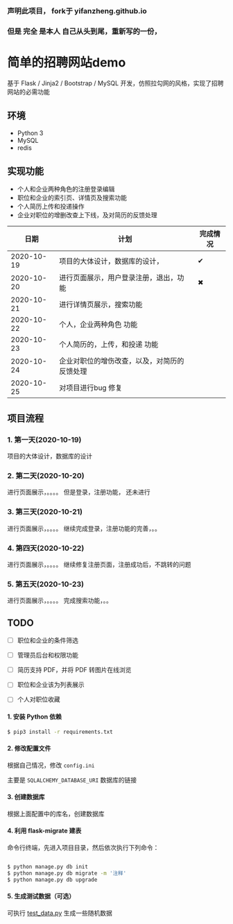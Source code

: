 ### 声明此项目， fork于 yifanzheng.github.io
### 但是 完全 是本人 自己从头到尾，重新写的一份，
# 简单的招聘网站demo
基于 Flask / Jinja2 / Bootstrap / MySQL 开发，仿照拉勾网的风格，实现了招聘网站的必需功能


## 环境
* Python 3
* MySQL
* redis

## 实现功能
* 个人和企业两种角色的注册登录编辑
* 职位和企业的索引页、详情页及搜索功能
* 个人简历上传和投递操作
* 企业对职位的增删改查上下线，及对简历的反馈处理

| 日期 | 计划 | 完成情况|
|---|---|---|
|2020-10-19|项目的大体设计，数据库的设计，|✔|
|2020-10-20|进行页面展示，用户登录注册，退出，功能|✖|
|2020-10-21|进行详情页展示，搜索功能||
|2020-10-22|个人，企业两种角色 功能||
|2020-10-23|个人简历的，上传，和投递 功能||
|2020-10-24|企业对职位的增伤改查，以及，对简历的反馈处理||
|2020-10-25|对项目进行bug 修复||
## 项目流程
### 1. 第一天(2020-10-19)
项目的大体设计，数据库的设计
### 2. 第二天(2020-10-20)
进行页面展示，。。。。 但是登录，注册功能， 还未进行
### 3. 第三天(2020-10-21)
进行页面展示，。。。。 继续完成登录，注册功能的完善，。。
### 4. 第四天(2020-10-22)
进行页面展示，。。。。 继续修复注册页面，注册成功后，不跳转的问题
### 5. 第五天(2020-10-23)
进行页面展示，。。。。 完成搜索功能，。。
## TODO
- [ ] 职位和企业的条件筛选
- [ ] 管理员后台和权限功能
- [ ] 简历支持 PDF，并将 PDF 转图片在线浏览
- [ ] 职位和企业该为列表展示
- [ ] 个人对职位收藏



#### 1. 安装 Python 依赖
```sh
$ pip3 install -r requirements.txt
```

#### 2. 修改配置文件

根据自己情况，修改 `config.ini`

主要是 `SQLALCHEMY_DATABASE_URI` 数据库的链接

#### 3. 创建数据库

根据上面配置中的库名，创建数据库

#### 4. 利用 flask-migrate 建表

命令行终端，先进入项目目录，然后依次执行下列命令：

```sh

$ python manage.py db init
$ python manage.py db migrate -m '注释'
$ python manage.py db upgrade
```



#### 5. 生成测试数据（可选）

可执行 [test_data.py](https://github.com/zkqiang/job-web-demo/blob/master/data/test_data.py) 生成一些随机数据






